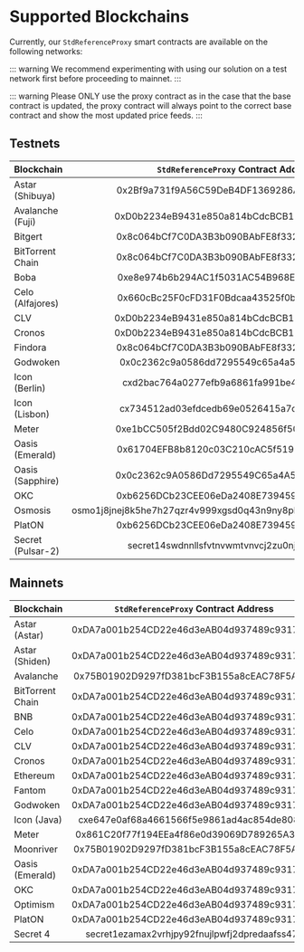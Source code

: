 <!--
order: 2
-->

# Supported Blockchains

Currently, our `StdReferenceProxy` smart contracts are available on the following networks:

::: warning
We recommend experimenting with using our solution on a test network first before proceeding to mainnet.
:::

::: warning
Please ONLY use the proxy contract as in the case that the base contract is updated, the proxy contract will always
point to the correct base contract and show the most updated price feeds.
:::

## Testnets

| Blockchain        |     `StdReferenceProxy` Contract Address      |                                                   Explorer                                                    |
| ----------------- | :-------------------------------------------: | :-----------------------------------------------------------------------------------------------------------: |
| Astar (Shibuya)   |  0x2Bf9a731f9A56C59DeB4DF1369286A3E69F5b418   |           [link](https://blockscout.com/shibuya/address/0x2Bf9a731f9A56C59DeB4DF1369286A3E69F5b418)           |
| Avalanche (Fuji)  |  0xD0b2234eB9431e850a814bCdcBCB18C1093F986B   |            [link](https://testnet.snowtrace.io/address/0xD0b2234eB9431e850a814bCdcBCB18C1093F986B)            |
| Bitgert           |  0x8c064bCf7C0DA3B3b090BAbFE8f3323534D84d68   |             [link](https://testnet-explorer.brisescan.com/address/0x8c064bCf7C0DA3B3b090BAbFE8f3323534D84d68) |
| BitTorrent Chain  |  0x8c064bCf7C0DA3B3b090BAbFE8f3323534D84d68   |            [link](https://testnet.bttcscan.com/address/0x8c064bCf7C0DA3B3b090BAbFE8f3323534D84d68)            |
| Boba              |  0xe8e974b6b294AC1f5031AC54B968E8afFb7306Cb   |     [link](https://blockexplorer.rinkeby.boba.network/address/0xe8e974b6b294AC1f5031AC54B968E8afFb7306Cb)     |
| Celo (Alfajores)  |  0x660cBc25F0cFD31F0Bdcaa43525f0bACC6DB2ABc   |   [link](https://alfajores-blockscout.celo-testnet.org/address/0x660cBc25F0cFD31F0Bdcaa43525f0bACC6DB2ABc)    |
| CLV               |  0xD0b2234eB9431e850a814bCdcBCB18C1093F986B   |         [link](https://clover-testnet.subscan.io/account/0xD0b2234eB9431e850a814bCdcBCB18C1093F986B)          |
| Cronos            |  0xD0b2234eB9431e850a814bCdcBCB18C1093F986B   |           [link](https://testnet.cronoscan.com/address/0xD0b2234eB9431e850a814bCdcBCB18C1093F986B)            |
| Findora           |  0x8c064bCf7C0DA3B3b090BAbFE8f3323534D84d68   |      [link](https://testnet-anvil.evm.findorascan.io/address/0x8c064bCf7C0DA3B3b090BAbFE8f3323534D84d68)      |
| Godwoken          |  0x0c2362c9a0586dd7295549c65a4a5e3afe10a88a   |           [link](https://v1.betanet.gwscan.com/address/0x0c2362c9a0586dd7295549c65a4a5e3afe10a88a)            |
| Icon (Berlin)     |  cxd2bac764a0277efb9a6861fa991be4e5a46f16a2   |       [link](https://berlin.tracker.solidwallet.io/contract/cxd2bac764a0277efb9a6861fa991be4e5a46f16a2)       |
| Icon (Lisbon)     |  cx734512ad03efdcedb69e0526415a7ce21340e0db   |       [link](https://lisbon.tracker.solidwallet.io/contract/cx734512ad03efdcedb69e0526415a7ce21340e0db)       |
| Meter             |  0xe1bCC505f2Bdd02C9480C924856f5080834A3897   |        [link](https://scan-warringstakes.meter.io/address/0xe1bCC505f2Bdd02C9480C924856f5080834A3897)         |
| Oasis (Emerald)   |  0x61704EFB8b8120c03C210cAC5f5193BF8c80852a   |     [link](https://testnet.explorer.emerald.oasis.dev/address/0x61704EFB8b8120c03C210cAC5f5193BF8c80852a)     |
| Oasis (Sapphire)  |  0x0c2362c9A0586Dd7295549C65a4A5e3aFE10a88A   |       [link](https://testnet.explorer.sapphire.oasis.dev/address/0x0c2362c9A0586Dd7295549C65a4A5e3aFE10a88A)  |
| OKC               |  0xb6256DCb23CEE06eDa2408E73945963606fdddd7   |         [link](https://www.oklink.com/en/okc-test/address/0xb6256DCb23CEE06eDa2408E73945963606fdddd7)         |
| Osmosis           |  osmo1j8jnej8k5he7h27qzr4v999xgsd0q43n9ny8phtx9aj6w82ruwgslcp77p   |    [link](https://testnet.mintscan.io/osmosis-testnet/account/osmo1j8jnej8k5he7h27qzr4v999xgsd0q43n9ny8phtx9aj6w82ruwgslcp77p)        |
| PlatON            |  0xb6256DCb23CEE06eDa2408E73945963606fdddd7   |         [link](https://devnet2scan.platon.network/address/0xb6256DCb23CEE06eDa2408E73945963606fdddd7)         |
| Secret (Pulsar-2) | secret14swdnnllsfvtnvwmtvnvcj2zu0njsl9cdkk5xp | [link](https://secretnodes.com/secret/chains/pulsar-2/accounts/secret14swdnnllsfvtnvwmtvnvcj2zu0njsl9cdkk5xp) |

## Mainnets

| Blockchain       |     `StdReferenceProxy` Contract Address      |                                                   Explorer                                                    |
| ---------------- | :-------------------------------------------: | :-----------------------------------------------------------------------------------------------------------: |
| Astar (Astar)    |  0xDA7a001b254CD22e46d3eAB04d937489c93174C3   |            [link](https://blockscout.com/astar/address/0xDA7a001b254CD22e46d3eAB04d937489c93174C3)            |
| Astar (Shiden)   |  0xDA7a001b254CD22e46d3eAB04d937489c93174C3   |             [link](https://shiden.subscan.io/address/0xDA7a001b254CD22e46d3eAB04d937489c93174C3)              |
| Avalanche        |  0x75B01902D9297fD381bcF3B155a8cEAC78F5A35E   |                [link](https://snowtrace.io/address/0x75B01902D9297fD381bcF3B155a8cEAC78F5A35E)                |
| BitTorrent Chain |  0xDA7a001b254CD22e46d3eAB04d937489c93174C3   |                [link](https://bttcscan.com/address/0xDA7a001b254CD22e46d3eAB04d937489c93174C3)                |
| BNB              |  0xDA7a001b254CD22e46d3eAB04d937489c93174C3   |                [link](https://bscscan.com/address/0xDA7a001b254CD22e46d3eAB04d937489c93174C3)                 |
| Celo             |  0xDA7a001b254CD22e46d3eAB04d937489c93174C3   |             [link](https://explorer.celo.org/address/0xDA7a001b254CD22e46d3eAB04d937489c93174C3)              |
| CLV              |  0xDA7a001b254CD22e46d3eAB04d937489c93174C3   |                [link](https://clvscan.com/address/0xDA7a001b254CD22e46d3eAB04d937489c93174C3)                 |
| Cronos           |  0xDA7a001b254CD22e46d3eAB04d937489c93174C3   |               [link](https://cronoscan.com/address/0xDA7a001b254CD22e46d3eAB04d937489c93174C3)                |
| Ethereum         |  0xDA7a001b254CD22e46d3eAB04d937489c93174C3   |                [link](https://etherscan.io/address/0xDA7a001b254CD22e46d3eAB04d937489c93174C3)                |
| Fantom           |  0xDA7a001b254CD22e46d3eAB04d937489c93174C3   |                [link](https://ftmscan.com/address/0xDA7a001b254CD22e46d3eAB04d937489c93174C3)                 |
| Godwoken         |  0xDA7a001b254CD22e46d3eAB04d937489c93174C3   |                [link](https://v1.gwscan.com/account/0xda7a001b254cd22e46d3eab04d937489c93174c3)               |
| Icon (Java)      |  cxe647e0af68a4661566f5e9861ad4ac854de808a2   |          [link](https://tracker.icon.community/contract/cxe647e0af68a4661566f5e9861ad4ac854de808a2)           |
| Meter            |  0x861C20f77f194EEa4f86e0d39069D789265A3A82   |               [link](https://scan.meter.io/address/0x861C20f77f194EEa4f86e0d39069D789265A3A82)                |
| Moonriver        |  0x75B01902D9297fD381bcF3B155a8cEAC78F5A35E   |           [link](https://moonriver.moonscan.io/address/0x75B01902D9297fD381bcF3B155a8cEAC78F5A35E)            |
| Oasis (Emerald)  |  0xDA7a001b254CD22e46d3eAB04d937489c93174C3   |         [link](https://explorer.emerald.oasis.dev/address/0xDA7a001b254CD22e46d3eAB04d937489c93174C3)         |
| OKC              |  0xDA7a001b254CD22e46d3eAB04d937489c93174C3   |             [link](https://www.oklink.com/oec/address/0xDA7a001b254CD22e46d3eAB04d937489c93174C3)             |
| Optimism         |  0xDA7a001b254CD22e46d3eAB04d937489c93174C3   |          [link](https://optimistic.etherscan.io/address/0xDA7a001b254CD22e46d3eAB04d937489c93174C3)           |
| PlatON           |  0xDA7a001b254CD22e46d3eAB04d937489c93174C3   |          [link](https://scan.platon.network/address/0xda7a001b254cd22e46d3eab04d937489c93174c3)               |
| Secret 4         | secret1ezamax2vrhjpy92fnujlpwfj2dpredaafss47k | [link](https://secretnodes.com/secret/chains/secret-4/accounts/secret1ezamax2vrhjpy92fnujlpwfj2dpredaafss47k) |
